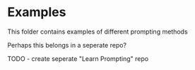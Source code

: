# Examples

This folder contains examples of different prompting methods

Perhaps this belongs in a seperate repo?

TODO - create seperate "Learn Prompting" repo